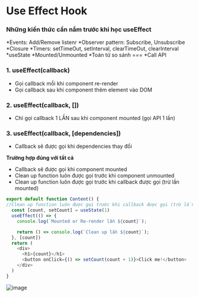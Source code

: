 <h1>Use Effect Hook</h1>

<h3>Những kiến thức cần nắm trước khi học useEffect</h3>

*Events: Add/Remove listenr
*Observer pattern: Subscribe, Unsubscribe
*Closure
*Timers: setTimeOut, setInterval, clearTimeOut, clearInterval
*useState
*Mounted/Unmounted
*Toán tử so sánh ===
*Call API

 <h3>1. useEffect(callback)</h3>
 
* Gọi callback mỗi khi component re-render
* Gọi callback sau khi component thêm element vào DOM

<h3>2. useEffect(callback, [])</h3>

  * Chỉ gọi callback 1 LẦN sau khi component mounted (gọi API 1 lần)

<h3>3. useEffect(callback, [dependencies])</h3>

  * Callback sẽ được gọi khi dependencies thay đổi

**Trường hợp đúng với tất cả**
* Callback sẽ được gọi khi component mounted
* Clean up function luôn được gọi trước khi component unmounted
* Clean up function luôn được gọi trước khi callback được gọi (trừ lần mounted)
```javascript
export default function Content() {
//Clean up function luôn được gọi trước khi callback được gọi (trừ lần mounted)
  const [count, setCount] = useState(1)
  useEffect(() => {
    console.log(`Mounted or Re-render lần ${count}`);

    return () => console.log(`Clean up lần ${count}`);
  }, [count])
  return (
    <div>
      <h1>{count}</h1>
      <button onClick={() => setCount(count + 1)}>Click me!</button>
    </div>
  )
}
```
![image](https://user-images.githubusercontent.com/68543789/139404168-64aa2a01-cb9c-4313-9a09-4b101a577011.png)

